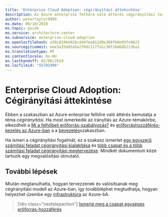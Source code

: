```yaml
---
title: 'Enterprise Cloud Adoption: cégirányítási áttekintése'
description: Az Azure enterprise felhőre való áttérés cégirányítási tartalmának áttekintése
author: petertaylor9999
ms.date: 09/10/2018
ms.topic: guide
ms.service: architecture-center
ms.subservice: enterprise-cloud-adoption
ms.openlocfilehash: a30c834bb92bcdd47ea812d9e368fb0e93fe8623
ms.sourcegitcommit: eee3a35dd5a5a2f0dc117fa1c30f16d6db213ba2
ms.translationtype: MT
ms.contentlocale: hu-HU
ms.lasthandoff: 02/06/2019
ms.locfileid: "55781996"
---
```

# <a name="enterprise-cloud-adoption-governance-overview"></a>Enterprise Cloud Adoption: Cégirányítási áttekintése

Ebben a szakaszban az Azure enterprise felhőre való áttérés bemutatja a téma *cégirányítási*. Ha most ismerkedik az irányítás az Azure-témakörbe, elkezdheti a [Mi a felhőbeli erőforrás-szabályozás?](../getting-started/what-is-governance.md) és [erőforráshozzáférés-kezelés az Azure-ban](../getting-started/azure-resource-access.md) a a [bevezetés](../getting-started/overview.md)szakaszban.

Ha ismeri a cégirányítási fogalmát, ez a szakasz ismertet [egy egyszerű számítási feladat cégirányítási kialakítása](governance-single-team.md) és [több csapat és a több számítási feladat cégirányítási megtervezése](governance-multiple-teams.md). Mindkét dokumentum közé tartozik egy megvalósítási útmutató.

## <a name="next-steps"></a>További lépések

Miután megtanulhatta, hogyan tervezzenek és valósítsanak meg cégirányítási modell az Azure-ban, így továbbléphet megtudhatja, hogyan helyezhet üzembe egy [infrastruktúra](../infrastructure/basic-workload.md) az Azure-bA.

> [!div class="nextstepaction"]
> [Ismerje meg a csapat egységes erőforrás-hozzáférés](governance-single-team.md)
